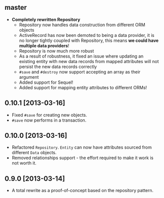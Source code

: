 ## master

- __Completely rewritten Repository__
  - Repository now handles data construction from different ORM objects
  - ActiveRecord has now been demoted to being a data provider, it is no longer tightly coupled with Repository, this means __we could have multiple data providers__!
  - Repository is now much more robust
  - As a result of robustness, it fixed an issue where updating an existing entity with new data records from mapped attributes will not persist the new data records correctly
  - `#save` and `#destroy` now support accepting an array as their argument
  - Added support for Sequel!
  - Added support for mapping entity attributes to different ORMs!

## 0.10.1 [2013-03-16]

- Fixed `#save` for creating new objects.
- `#save` now performs in a transaction.

## 0.10.0 [2013-03-16]

- Refactored `Repository`. `Entity` can now have attributes sourced from different `Data` objects.
- Removed relationships support - the effort required to make it work is not worth it.

## 0.9.0 [2013-03-14]

- A total rewrite as a proof-of-concept based on the repository pattern.
